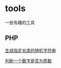 # tools
一些有趣的工具


## PHP
[生成指定长度的随机字符串](./php/generateRandomString.php)

[判断一个数字是否为质数](./php/isPrimeNumber.php)
